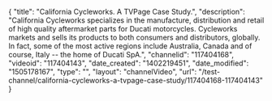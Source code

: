 {
    "title": "California Cycleworks. A TVPage Case Study.",
    "description": "California Cycleworks specializes in the manufacture, distribution and retail of high quality aftermarket parts for Ducati motorcycles. Cycleworks markets and sells its products to both consumers and distributors, globally. In fact, some of the most active regions include Australia, Canada and of course, Italy -- the home of Ducati SpA.",
    "channelid": "117404168",
    "videoid": "117404143",
    "date_created": "1402219451",
    "date_modified": "1505178167",
    "type": "",
    "layout": "channelVideo",
    "url": "\/test-channel\/california-cycleworks-a-tvpage-case-study\/117404168-117404143"
}